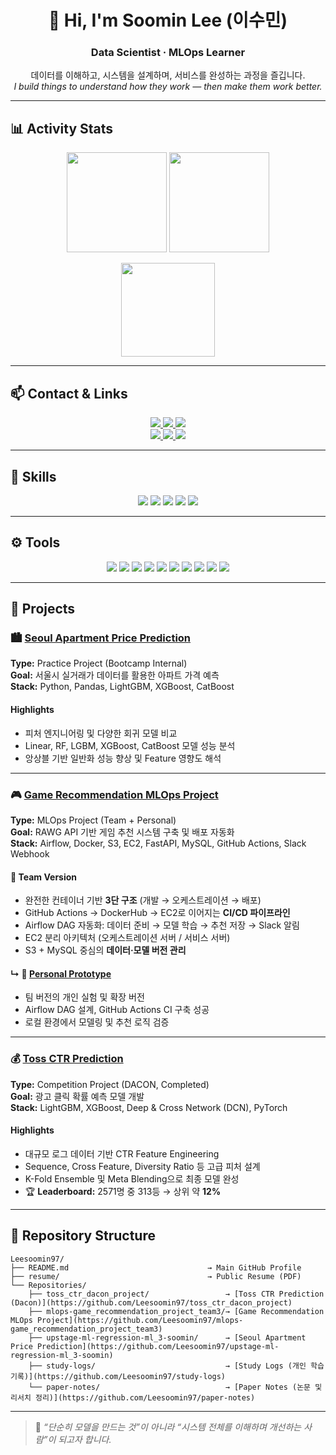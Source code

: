 <h1 align="center">👋 Hi, I'm <b>Soomin Lee (이수민)</b></h1>
<h3 align="center">Data Scientist · MLOps Learner</h3>

<p align="center">
  데이터를 이해하고, 시스템을 설계하며, 서비스를 완성하는 과정을 즐깁니다.<br>
  <i>I build things to understand how they work — then make them work better.</i>
</p>

---

## 📊 Activity Stats
<p align="center">
  <img height="160em" src="https://github-readme-stats.vercel.app/api?username=Leesoomin97&show_icons=true&theme=dark&hide_border=true"/>
  <img height="160em" src="https://github-readme-streak-stats.herokuapp.com/?user=Leesoomin97&theme=dark&hide_border=true"/>
</p>
<p align="center">
  <img height="150em" src="https://github-readme-stats.vercel.app/api/top-langs/?username=Leesoomin97&layout=compact&theme=dark&hide_border=true"/>
</p>

---

## 📫 Contact & Links
<p align="center">
  <a href="mailto:milpasoomin@gmail.com">
    <img src="https://img.shields.io/badge/Email-milpasoomin@gmail.com?style=flat&logo=gmail"/>
  </a>
  <a href="https://blog.naver.com/milpa">
    <img src="https://img.shields.io/badge/Blog-Naver?style=flat&logo=naver"/>
  </a>
  <a href="./resume/soomin_lee_resume_public.pdf">
    <img src="https://img.shields.io/badge/Resume-PDF?style=flat&logo=readme"/>
  </a>
  <br>
  <a href="https://github.com/Leesoomin97">
    <img src="https://img.shields.io/badge/GitHub-Leesoomin97?style=flat&logo=github"/>
  </a>
  <a href="./paper-notes">
    <img src="https://img.shields.io/badge/Paper_Notes?style=flat&logo=notion"/>
  </a>
  <a href="./study-logs">
    <img src="https://img.shields.io/badge/Study_Logs?style=flat&logo=jupyter"/>
  </a>
</p>

---

## 🧠 Skills
<p align="center">
  <img src="https://img.shields.io/badge/Python?style=flat&logo=python"/>
  <img src="https://img.shields.io/badge/PyTorch?style=flat&logo=pytorch"/>
  <img src="https://img.shields.io/badge/scikit--learn?style=flat&logo=scikitlearn"/>
  <img src="https://img.shields.io/badge/LightGBM?style=flat"/>
  <img src="https://img.shields.io/badge/XGBoost?style=flat"/>
</p>

---

## ⚙️ Tools
<p align="center">
  <img src="https://img.shields.io/badge/Docker?style=flat&logo=docker"/>
  <img src="https://img.shields.io/badge/Airflow?style=flat&logo=apacheairflow"/>
  <img src="https://img.shields.io/badge/FastAPI?style=flat&logo=fastapi"/>
  <img src="https://img.shields.io/badge/AWS_EC2?style=flat&logo=amazonaws"/>
  <img src="https://img.shields.io/badge/MySQL?style=flat&logo=mysql"/>
  <img src="https://img.shields.io/badge/S3?style=flat&logo=amazons3"/>
  <img src="https://img.shields.io/badge/GitHub_Actions?style=flat&logo=githubactions"/>
  <img src="https://img.shields.io/badge/Slack?style=flat&logo=slack"/>
  <img src="https://img.shields.io/badge/Notion?style=flat&logo=notion"/>
  <img src="https://img.shields.io/badge/VSCode?style=flat&logo=visualstudiocode"/>
</p>

---

## 🧩 Projects

### 🏙️ [Seoul Apartment Price Prediction](https://github.com/Leesoomin97/upstage-ml-regression-ml_3-soomin)
**Type:** Practice Project (Bootcamp Internal)  
**Goal:** 서울시 실거래가 데이터를 활용한 아파트 가격 예측  
**Stack:** Python, Pandas, LightGBM, XGBoost, CatBoost  

#### Highlights
- 피처 엔지니어링 및 다양한 회귀 모델 비교  
- Linear, RF, LGBM, XGBoost, CatBoost 모델 성능 분석  
- 앙상블 기반 일반화 성능 향상 및 Feature 영향도 해석  

---

### 🎮 [Game Recommendation MLOps Project](https://github.com/Leesoomin97/mlops-game_recommendation_project_team3)
**Type:** MLOps Project (Team + Personal)  
**Goal:** RAWG API 기반 게임 추천 시스템 구축 및 배포 자동화  
**Stack:** Airflow, Docker, S3, EC2, FastAPI, MySQL, GitHub Actions, Slack Webhook  

#### 🧱 Team Version
- 완전한 컨테이너 기반 **3단 구조** (개발 → 오케스트레이션 → 배포)  
- GitHub Actions → DockerHub → EC2로 이어지는 **CI/CD 파이프라인**  
- Airflow DAG 자동화: 데이터 준비 → 모델 학습 → 추천 저장 → Slack 알림  
- EC2 분리 아키텍처 (오케스트레이션 서버 / 서비스 서버)  
- S3 + MySQL 중심의 **데이터·모델 버전 관리**

#### ↳ 🧪 [Personal Prototype](https://github.com/Leesoomin97/Previous_version_mlops_game_recommendation_soomin)
- 팀 버전의 개인 실험 및 확장 버전  
- Airflow DAG 설계, GitHub Actions CI 구축 성공  
- 로컬 환경에서 모델링 및 추천 로직 검증  

---

### 💰 [Toss CTR Prediction](https://github.com/Leesoomin97/toss_ctr_dacon_project)
**Type:** Competition Project (DACON, Completed)  
**Goal:** 광고 클릭 확률 예측 모델 개발  
**Stack:** LightGBM, XGBoost, Deep & Cross Network (DCN), PyTorch  

#### Highlights
- 대규모 로그 데이터 기반 CTR Feature Engineering  
- Sequence, Cross Feature, Diversity Ratio 등 고급 피처 설계  
- K-Fold Ensemble 및 Meta Blending으로 최종 모델 완성  
- 🏆 **Leaderboard:** 2571명 중 313등 → 상위 약 **12%**

---

## 📂 Repository Structure

```plaintext
Leesoomin97/
├── README.md                               → Main GitHub Profile
├── resume/                                 → Public Resume (PDF)
└── Repositories/
    ├── toss_ctr_dacon_project/                 → [Toss CTR Prediction (Dacon)](https://github.com/Leesoomin97/toss_ctr_dacon_project)
    ├── mlops-game_recommendation_project_team3/→ [Game Recommendation MLOps Project](https://github.com/Leesoomin97/mlops-game_recommendation_project_team3)
    ├── upstage-ml-regression-ml_3-soomin/      → [Seoul Apartment Price Prediction](https://github.com/Leesoomin97/upstage-ml-regression-ml_3-soomin)
    ├── study-logs/                             → [Study Logs (개인 학습 기록)](https://github.com/Leesoomin97/study-logs)
    └── paper-notes/                            → [Paper Notes (논문 및 리서치 정리)](https://github.com/Leesoomin97/paper-notes)

```

---

> 📌 *“단순히 모델을 만드는 것”이 아니라 “시스템 전체를 이해하며 개선하는 사람”이 되고자 합니다.*
